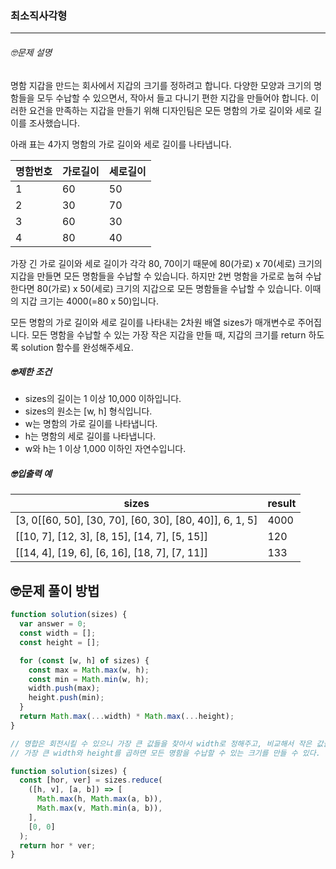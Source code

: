 ### 최소직사각형

---

###### 🤓문제 설명

명함 지갑을 만드는 회사에서 지갑의 크기를 정하려고 합니다. 다양한 모양과 크기의 명함들을 모두 수납할 수 있으면서, 작아서 들고 다니기 편한 지갑을 만들어야 합니다. 이러한 요건을 만족하는 지갑을 만들기 위해 디자인팀은 모든 명함의 가로 길이와 세로 길이를 조사했습니다.

아래 표는 4가지 명함의 가로 길이와 세로 길이를 나타냅니다.

| 명함번호 | 가로길이 | 세로길이 |
| -------- | -------- | -------- |
| 1        | 60       | 50       |
| 2        | 30       | 70       |
| 3        | 60       | 30       |
| 4        | 80       | 40       |

가장 긴 가로 길이와 세로 길이가 각각 80, 70이기 때문에 80(가로) x 70(세로) 크기의 지갑을 만들면 모든 명함들을 수납할 수 있습니다. 하지만 2번 명함을 가로로 눕혀 수납한다면 80(가로) x 50(세로) 크기의 지갑으로 모든 명함들을 수납할 수 있습니다. 이때의 지갑 크기는 4000(=80 x 50)입니다.

모든 명함의 가로 길이와 세로 길이를 나타내는 2차원 배열 sizes가 매개변수로 주어집니다. 모든 명함을 수납할 수 있는 가장 작은 지갑을 만들 때, 지갑의 크기를 return 하도록 solution 함수를 완성해주세요.

##### 🤓제한 조건

- sizes의 길이는 1 이상 10,000 이하입니다.
- sizes의 원소는 [w, h] 형식입니다.
- w는 명함의 가로 길이를 나타냅니다.
- h는 명함의 세로 길이를 나타냅니다.
- w와 h는 1 이상 1,000 이하인 자연수입니다.

##### 🤓입출력 예

| sizes                                                   | result |
| ------------------------------------------------------- | ------ |
| [3, 0[[60, 50], [30, 70], [60, 30], [80, 40]], 6, 1, 5] | 4000   |
| [[10, 7], [12, 3], [8, 15], [14, 7], [5, 15]]           | 120    |
| [[14, 4], [19, 6], [6, 16], [18, 7], [7, 11]]           | 133    |

## 🤓문제 풀이 방법

```javascript
function solution(sizes) {
  var answer = 0;
  const width = [];
  const height = [];

  for (const [w, h] of sizes) {
    const max = Math.max(w, h);
    const min = Math.min(w, h);
    width.push(max);
    height.push(min);
  }
  return Math.max(...width) * Math.max(...height);
}

// 명합은 회전시킬 수 있으니 가장 큰 값들을 찾아서 width로 정해주고, 비교해서 작은 값들은 heigth로 정한다.
// 가장 큰 width와 height를 곱하면 모든 명함을 수납할 수 있는 크기를 만들 수 있다.
```

```javascript
function solution(sizes) {
  const [hor, ver] = sizes.reduce(
    ([h, v], [a, b]) => [
      Math.max(h, Math.max(a, b)),
      Math.max(v, Math.min(a, b)),
    ],
    [0, 0]
  );
  return hor * ver;
}
```
